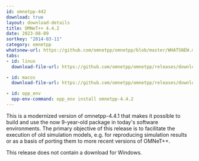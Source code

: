 ```yaml
---
id: omnetpp-442
download: true
layout: download-details
title: OMNeT++ 4.4.2
date: 2023-08-09
sortkey: "2014-03-11"
category: omnetpp
whatsnew-url: https://github.com/omnetpp/omnetpp/blob/master/WHATSNEW.md#omnet-442-august-2023
tabs:
- id: linux
  download-file-url: https://github.com/omnetpp/omnetpp/releases/download/omnetpp-4.4.2/omnetpp-4.4.2-src.tgz

- id: macos
  download-file-url: https://github.com/omnetpp/omnetpp/releases/download/omnetpp-4.4.2/omnetpp-4.4.2-src.tgz

- id: opp_env
  opp-env-command: opp_env install omnetpp-4.4.2
---
```


This is a modernized version of omnetpp-4.4.1 that makes it possible to build and use the now 9-year-old package in today's software environments. The primary objective of this release is to facilitate the execution of old simulation models, e.g. for reproducing simulation results or as a basis of porting them to more recent versions of OMNeT++.

This release does not contain a download for Windows.
